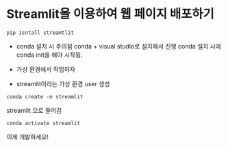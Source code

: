 # Streamlit을 이용하여 웹 페이지 배포하기 

```
pip isntall streamtlit 
```









* conda 설치 시 주의점 
conda + visual studio로 설치해서 진행 
conda 설치 시에 conda init을 해야 시작됨. 

* 가상 환경에서 작업하자 


* streamlit이라는 가상 환경 user 생성 
```
conda create -n streamlit 
```

streamlit 으로 들어감 
``` 
conda activate streamlit 
```

이제 개발하세요! 

